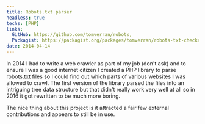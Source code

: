 ```yaml
---
title: Robots.txt parser
headless: true
techs: [PHP]
links: 
  GitHub: https://github.com/tomverran/robots,
  Packagist: https://packagist.org/packages/tomverran/robots-txt-checker
date: 2014-04-14
---
```


In 2014 I had to write a web crawler as part of my job (don't ask) and to ensure I was a good internet citizen I created a PHP library
to parse robots.txt files so I could find out which parts of various websites I was allowed to crawl. The first version of the library
parsed the files into an intriguing tree data structure but that didn't really work very well at all so in 2016 it got rewritten to be
much more boring.

The nice thing about this project is it attracted a fair few external contributions and appears to still be in use.